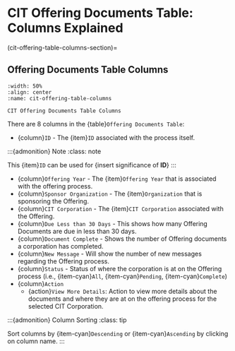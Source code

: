 # CIT Offering Documents Table: Columns Explained

(cit-offering-table-columns-section)=

## Offering Documents Table Columns

```{lazyfigure} ../../_static/solo_app/Document/CITCorpOffering/cit-corporations-offering-documents-column-names.webp
:width: 50%
:align: center
:name: cit-offering-table-columns

CIT Offering Documents Table Columns
```

There are 8 columns in the {table}`Offering Documents Table`:

- {column}`ID` - The {item}`ID` associated with the process itself.

:::{admonition} Note
:class: note

This {item}`ID` can be used for {insert significance of **ID**}
:::

- {column}`Offering Year` - The {item}`Offering Year` that is associated with the offering process.
- {column}`Sponsor Organization` - The {item}`Organization` that is sponsoring the Offering.
- {column}`CIT Corporation` - The {item}`CIT Corporation` associated with the Offering.
- {column}`Due Less than 30 Days` - This shows how many Offering Documents are due in less than 30 days.
- {column}`Document Complete` - Shows the number of Offering documents a corporation has completed.
- {column}`New Message` - Will show the number of new messages regarding the Offering process.
- {column}`Status` - Status of where the corporation is at on the Offering process (i.e., {item-cyan}`All`, {item-cyan}`Pending`, {item-cyan}`Complete`)
- {column}`Action`
  - {action}`View More Details`: Action to view more details about the documents and where they are at on the offering process for the selected CIT Corporation.

:::{admonition} Column Sorting
:class: tip

Sort columns by {item-cyan}`Descending` or {item-cyan}`Ascending` by clicking on column name.
::: 

